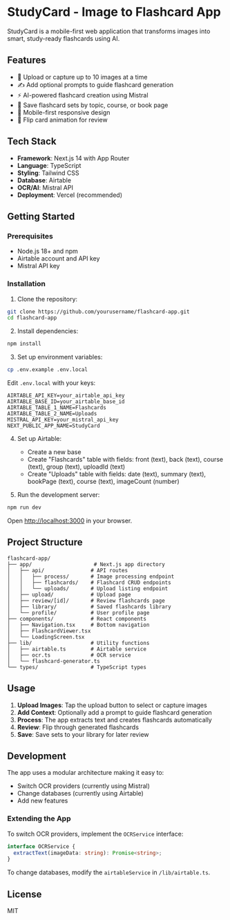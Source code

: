 # StudyCard - Image to Flashcard App

StudyCard is a mobile-first web application that transforms images into smart, study-ready flashcards using AI.

## Features

- 📸 Upload or capture up to 10 images at a time
- ✍️ Add optional prompts to guide flashcard generation
- ⚡ AI-powered flashcard creation using Mistral
- 💾 Save flashcard sets by topic, course, or book page
- 📱 Mobile-first responsive design
- 🔄 Flip card animation for review

## Tech Stack

- **Framework**: Next.js 14 with App Router
- **Language**: TypeScript
- **Styling**: Tailwind CSS
- **Database**: Airtable
- **OCR/AI**: Mistral API
- **Deployment**: Vercel (recommended)

## Getting Started

### Prerequisites

- Node.js 18+ and npm
- Airtable account and API key
- Mistral API key

### Installation

1. Clone the repository:
```bash
git clone https://github.com/yourusername/flashcard-app.git
cd flashcard-app
```

2. Install dependencies:
```bash
npm install
```

3. Set up environment variables:
```bash
cp .env.example .env.local
```

Edit `.env.local` with your keys:
```
AIRTABLE_API_KEY=your_airtable_api_key
AIRTABLE_BASE_ID=your_airtable_base_id
AIRTABLE_TABLE_1_NAME=Flashcards
AIRTABLE_TABLE_2_NAME=Uploads
MISTRAL_API_KEY=your_mistral_api_key
NEXT_PUBLIC_APP_NAME=StudyCard
```

4. Set up Airtable:
   - Create a new base
   - Create "Flashcards" table with fields: front (text), back (text), course (text), group (text), uploadId (text)
   - Create "Uploads" table with fields: date (text), summary (text), bookPage (text), course (text), imageCount (number)

5. Run the development server:
```bash
npm run dev
```

Open [http://localhost:3000](http://localhost:3000) in your browser.

## Project Structure

```
flashcard-app/
├── app/                    # Next.js app directory
│   ├── api/               # API routes
│   │   ├── process/       # Image processing endpoint
│   │   ├── flashcards/    # Flashcard CRUD endpoints
│   │   └── uploads/       # Upload listing endpoint
│   ├── upload/            # Upload page
│   ├── review/[id]/       # Review flashcards page
│   ├── library/           # Saved flashcards library
│   └── profile/           # User profile page
├── components/            # React components
│   ├── Navigation.tsx     # Bottom navigation
│   ├── FlashcardViewer.tsx
│   └── LoadingScreen.tsx
├── lib/                   # Utility functions
│   ├── airtable.ts        # Airtable service
│   ├── ocr.ts             # OCR service
│   └── flashcard-generator.ts
└── types/                 # TypeScript types
```

## Usage

1. **Upload Images**: Tap the upload button to select or capture images
2. **Add Context**: Optionally add a prompt to guide flashcard generation
3. **Process**: The app extracts text and creates flashcards automatically
4. **Review**: Flip through generated flashcards
5. **Save**: Save sets to your library for later review

## Development

The app uses a modular architecture making it easy to:
- Switch OCR providers (currently using Mistral)
- Change databases (currently using Airtable)
- Add new features

### Extending the App

To switch OCR providers, implement the `OCRService` interface:

```typescript
interface OCRService {
  extractText(imageData: string): Promise<string>;
}
```

To change databases, modify the `airtableService` in `/lib/airtable.ts`.

## License

MIT
